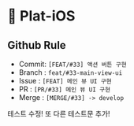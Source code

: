 #  🎸 Plat-iOS

##  Github Rule
- Commit: `[FEAT/#33] 액션 버튼 구현`
- Branch : `feat/#33-main-view-ui`
- Issue : `[FEAT] 메인 뷰 UI 구현`
- PR : `[PR/#33] 메인 뷰 UI 구현`
- Merge : `[MERGE/#33] -> develop`

테스트 수정!
또 다른 테스트문 추가!
